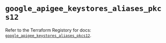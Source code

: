 # `google_apigee_keystores_aliases_pkcs12`

Refer to the Terraform Registory for docs: [`google_apigee_keystores_aliases_pkcs12`](https://www.terraform.io/docs/providers/google-beta/r/google_apigee_keystores_aliases_pkcs12).
